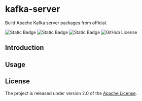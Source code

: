 # kafka-server
Build Apache Kafka server packages from official.

![Static Badge](https://img.shields.io/badge/build-passing-brightgreen)
![Static Badge](https://img.shields.io/badge/tag-3.7.1-blue)
![Static Badge](https://img.shields.io/badge/released-v20240630-blue)
![GitHub License](https://img.shields.io/github/license/doraeven/kafka-server)

## Introduction



## Usage



## License

The project is released under version 2.0 of the [Apache License](https://www.apache.org/licenses/LICENSE-2.0).
